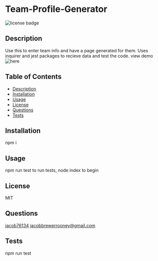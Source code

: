 # Team-Profile-Generator
![license badge](https://img.shields.io/github/license/jacob76134/team-profilegenerator)
## Description
Use this to enter team info and have a page generated for them. Uses inquirer and jest packages to recieve data and test the code.
view demo ![here](https://drive.google.com/file/d/1FnGnTEW5NrA-yVrM5cB520u6sxWZsHU8/view?usp=sharing) 
## Table of Contents
- [Description](#description)
- [Installation](#installation)
- [Usage](#usage)
- [License](#license)
- [Questions](#questions)
- [Tests](#tests)
## Installation
npm i
## Usage
npm run test to run tests, node index to begin
## License
MIT
## Questions
[jacob76134](https://github.com/jacob76134)
[jacobbrewerrooney@gmail.com](mailto:jacobbrewerrooney@gmail.com)
## Tests
npm run test

